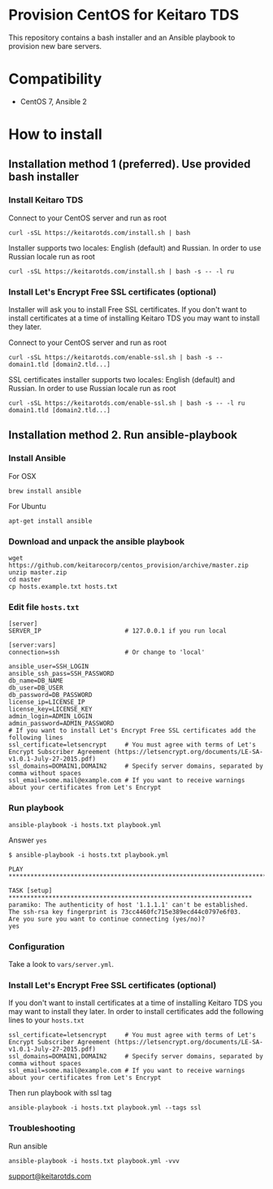 # Provision CentOS for Keitaro TDS

This repository contains a bash installer and an Ansible playbook to provision new bare servers.

# Compatibility
 - CentOS 7, Ansible 2

# How to install

## Installation method 1 (preferred). Use provided bash installer

### Install Keitaro TDS

Connect to your CentOS server and run as root

    curl -sSL https://keitarotds.com/install.sh | bash

Installer supports two locales: English (default) and Russian. In order to use Russian locale run as root

    curl -sSL https://keitarotds.com/install.sh | bash -s -- -l ru

### Install Let's Encrypt Free SSL certificates (optional)

Installer will ask you to install Free SSL certificates. If you don't want to install certificates at a time of
installing Keitaro TDS you may want to install they later.

Connect to your CentOS server and run as root

    curl -sSL https://keitarotds.com/enable-ssl.sh | bash -s -- domain1.tld [domain2.tld...]

SSL certificates installer supports two locales: English (default) and Russian. In order to use Russian locale
run as root

    curl -sSL https://keitarotds.com/enable-ssl.sh | bash -s -- -l ru domain1.tld [domain2.tld...]

## Installation method 2. Run ansible-playbook

### Install Ansible

For OSX

    brew install ansible

For Ubuntu

    apt-get install ansible

### Download and unpack the ansible playbook

    wget https://github.com/keitarocorp/centos_provision/archive/master.zip
    unzip master.zip
    cd master
    cp hosts.example.txt hosts.txt

### Edit file ```hosts.txt```

    [server]
    SERVER_IP                       # 127.0.0.1 if you run local
    
    [server:vars]
    connection=ssh                  # Or change to 'local'

    ansible_user=SSH_LOGIN
    ansible_ssh_pass=SSH_PASSWORD
    db_name=DB_NAME
    db_user=DB_USER
    db_password=DB_PASSWORD
    license_ip=LICENSE_IP
    license_key=LICENSE_KEY
    admin_login=ADMIN_LOGIN
    admin_password=ADMIN_PASSWORD
    # If you want to install Let's Encrypt Free SSL certificates add the following lines
    ssl_certificate=letsencrypt     # You must agree with terms of Let's Encrypt Subscriber Agreement (https://letsencrypt.org/documents/LE-SA-v1.0.1-July-27-2015.pdf)
    ssl_domains=DOMAIN1,DOMAIN2     # Specify server domains, separated by comma without spaces
    ssl_email=some.mail@example.com # If you want to receive warnings about your certificates from Let's Encrypt
 
### Run playbook

    ansible-playbook -i hosts.txt playbook.yml

Answer ```yes```

    $ ansible-playbook -i hosts.txt playbook.yml
    
    PLAY ***************************************************************************
    
    TASK [setup] *******************************************************************
    paramiko: The authenticity of host '1.1.1.1' can't be established.
    The ssh-rsa key fingerprint is 73cc4460fc715e389ecd44c0797e6f03.
    Are you sure you want to continue connecting (yes/no)?
    yes
    
### Configuration

Take a look to ```vars/server.yml```.

### Install Let's Encrypt Free SSL certificates (optional)

If you don't want to install certificates at a time of installing Keitaro TDS you may want to install they later.
In order to install certificates add the following lines to your ```hosts.txt```

    ssl_certificate=letsencrypt     # You must agree with terms of Let's Encrypt Subscriber Agreement (https://letsencrypt.org/documents/LE-SA-v1.0.1-July-27-2015.pdf)
    ssl_domains=DOMAIN1,DOMAIN2     # Specify server domains, separated by comma without spaces
    ssl_email=some.mail@example.com # If you want to receive warnings about your certificates from Let's Encrypt


Then run playbook with ssl tag

    ansible-playbook -i hosts.txt playbook.yml --tags ssl

### Troubleshooting

Run ansible

    ansible-playbook -i hosts.txt playbook.yml -vvv

support@keitarotds.com
